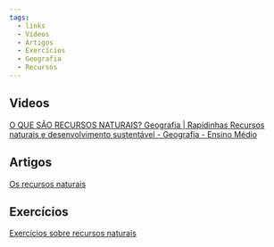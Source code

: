 ```yaml
---
tags:
  - links
  - Vídeos
  - Artigos
  - Exercícios
  - Geografia
  - Recursos
---
```

## Videos
[ O QUE SÃO RECURSOS NATURAIS? Geografia | Rapidinhas ](https://www.youtube.com/watch?v=vHE5D-lNV3g&t=1s)
[ Recursos naturais e desenvolvimento sustentável ​- Geografia - Ensino Médio ](https://www.youtube.com/watch?v=_LLukJ5WmAE&t=3s)
## Artigos
[Os recursos naturais](https://brasilescola.uol.com.br/geografia/os-recursos-naturais.htm)
## Exercícios 
[Exercícios sobre recursos naturais](https://exercicios.brasilescola.uol.com.br/exercicios-geografia/exercicios-sobre-recursos-naturais.htm)